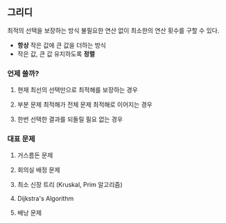 ## 그리디

최적의 선택을 보장하는 방식
불필요한 연산 없이 최소한의 연산 횟수를 구할 수 있다.

- **항상** 작은 값에 큰 값을 더하는 방식
- 작은 값, 큰 값 유지하도록 **정렬**

### 언제 쓸까?

1. 현재 최선의 선택만으로 최적해를 보장하는 경우

2. 부분 문제 최적해가 전체 문제 최적해로 이어지는 경우

3. 한번 선택한 결과를 되돌릴 필요 없는 경우

### 대표 문제

1. 거스름돈 문제

2. 회의실 배정 문제

3. 최소 신장 트리 (Kruskal, Prim 알고리즘)

4. Dijkstra's Algorithm

5. 배낭 문제
